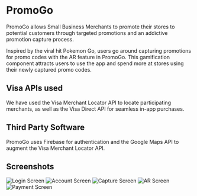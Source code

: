 # PromoGo

PromoGo allows Small Business Merchants to promote their stores to potential customers through targeted promotions and an addictive promotion capture process. 

Inspired by the viral hit Pokemon Go, users go around capturing promotions for promo codes with the AR feature in PromoGo. This gamification component attracts users to use the app and spend more at stores using their newly captured promo codes. 

## Visa APIs used

We have used the Visa Merchant Locator API to locate participating merchants, as well as the Visa Direct API for seamless in-app purchases.

## Third Party Software

PromoGo uses Firebase for authentication and the Google Maps API to augment the Visa Merchant Locator API.

## Screenshots

![Login Screen](./screenshots/login.png "Login Screen")
![Account Screen](./screenshots/account.png "Account Screen")
![Capture Screen](./screenshots/capture.png "Capture Screen")
![AR Screen](./screenshots/AR.png "AR Screen")
![Payment Screen](./screenshots/payment.png "Payment Screen")
